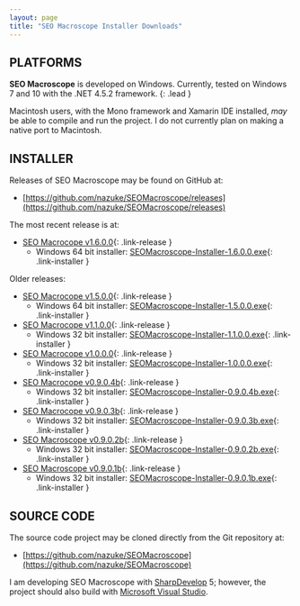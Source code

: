 ```yaml
---
layout: page
title: "SEO Macroscope Installer Downloads"
---
```


## PLATFORMS

**SEO Macroscope** is developed on Windows. Currently, tested on Windows 7 and 10 with the .NET 4.5.2 framework.
{: .lead }

Macintosh users, with the Mono framework and Xamarin IDE installed, *may* be able to compile and run the project. I do not currently plan on making a native port to Macintosh.

## INSTALLER

Releases of SEO Macroscope may be found on GitHub at:

* [https://github.com/nazuke/SEOMacroscope/releases](https://github.com/nazuke/SEOMacroscope/releases)

The most recent release is at:

* [SEO Macrocope v1.6.0.0](https://github.com/nazuke/SEOMacroscope/releases/tag/v1.6.0.0){: .link-release }
    * Windows 64 bit installer: [SEOMacroscope-Installer-1.6.0.0.exe](https://github.com/nazuke/SEOMacroscope/releases/download/v1.6.0.0/SEOMacroscope-Installer-1.6.0.0.exe){: .link-installer }

Older releases:

* [SEO Macrocope v1.5.0.0](https://github.com/nazuke/SEOMacroscope/releases/tag/v1.5.0.0){: .link-release }
    * Windows 64 bit installer: [SEOMacroscope-Installer-1.5.0.0.exe](https://github.com/nazuke/SEOMacroscope/releases/download/v1.5.0.0/SEOMacroscope-Installer-1.5.0.0.exe){: .link-installer }
* [SEO Macrocope v1.1.0.0](https://github.com/nazuke/SEOMacroscope/releases/tag/v1.1.0.0){: .link-release }
    * Windows 32 bit installer: [SEOMacroscope-Installer-1.1.0.0.exe](https://github.com/nazuke/SEOMacroscope/releases/download/v1.1.0.0/SEOMacroscope-Installer-1.1.0.0.exe){: .link-installer }
* [SEO Macrocope v1.0.0.0](https://github.com/nazuke/SEOMacroscope/releases/tag/v1.0.0.0){: .link-release }
    * Windows 32 bit installer: [SEOMacroscope-Installer-1.0.0.0.exe](https://github.com/nazuke/SEOMacroscope/releases/download/v1.0.0.0/SEOMacroscope-Installer-1.0.0.0.exe){: .link-installer }
* [SEO Macrocope v0.9.0.4b](https://github.com/nazuke/SEOMacroscope/releases/tag/v0.9.0.4b){: .link-release }
    * Windows 32 bit installer: [SEOMacroscope-Installer-0.9.0.4b.exe](https://github.com/nazuke/SEOMacroscope/releases/download/v0.9.0.4b/SEOMacroscope-Installer-0.9.0.4b.exe){: .link-installer }
* [SEO Macrocope v0.9.0.3b](https://github.com/nazuke/SEOMacroscope/releases/tag/v0.9.0.3b){: .link-release }
    * Windows 32 bit installer: [SEOMacroscope-Installer-0.9.0.3b.exe](https://github.com/nazuke/SEOMacroscope/releases/download/v0.9.0.3b/SEOMacroscope-Installer-0.9.0.3b.exe){: .link-installer }
* [SEO Macroscope v0.9.0.2b](https://github.com/nazuke/SEOMacroscope/releases/tag/v0.9.0.2b){: .link-release }
    * Windows 32 bit installer: [SEOMacroscope-Installer-0.9.0.2b.exe](https://github.com/nazuke/SEOMacroscope/releases/download/v0.9.0.2b/SEOMacroscope-Installer-0.9.0.2b.exe){: .link-installer }
* [SEO Macroscope v0.9.0.1b](https://github.com/nazuke/SEOMacroscope/releases/tag/v0.9.0.1b){: .link-release }
    * Windows 32 bit installer: [SEOMacroscope-Installer-0.9.0.1b.exe](https://github.com/nazuke/SEOMacroscope/releases/download/v0.9.0.1b/SEOMacroscope-Installer-0.9.0.1b.exe){: .link-installer }

## SOURCE CODE

The source code project may be cloned directly from the Git repository at:

* [https://github.com/nazuke/SEOMacroscope](https://github.com/nazuke/SEOMacroscope)

I am developing SEO Macroscope with [SharpDevelop](http://www.icsharpcode.net/opensource/sd/Default.aspx) 5; however, the project should also build with [Microsoft Visual Studio](https://www.visualstudio.com/).
